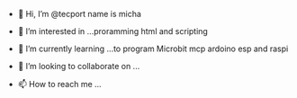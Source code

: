 - 👋 Hi, I’m @tecport name is micha
- 👀 I’m interested in ...proramming html and scripting 
- 🌱 I’m currently learning 
...to program Microbit mcp 
  ardoino esp and raspi

- 💞️ I’m looking to collaborate on ...
- 📫 How to reach me ...

<!---
tecport/tecport is a ✨ special ✨ repository because its `README.md` (this file) appears on your GitHub profile.
You can click the Preview link to take a look at your changes.
--->
